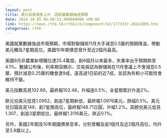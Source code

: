 ```yaml
---
layout: post
title: 美元及美債息上升　因就業數據強過預期
date: 2024-10-05 06:09:53.000000000 +08:00
link: https://news.rthk.hk/rthk/ch/component/k2/1773317-20241005.htm
categories: rthk
---
```


美國就業數據強過市場預期，市場對聯儲局11月大手減息0.5厘的預期降溫，帶動美元觸及7星期高位，美國10年期債息曾升至近2個月最高。

美國9月非農業新增職位達25.4萬個，創6個月以來最多，失業率出乎預期跌至4.1%。數據公布後，利率期貨顯示，交易員認為聯儲局在11月會議上不會減息0.5厘，預計減息0.25厘的機會達9成，遠高過1日前的近7成，並認為有較小可能性會維持不變。

美元指數高見102.69，最終報102.48，升幅逾0.5%，全星期累計升逾2%。

歐元兌美元低見1.0952，創逾7星期新低，最終報1.0976美元，跌幅0.5%。美元兌日圓高見149，創7星期高位，最終報148.71日圓，升幅1.2%。英鎊兌美元低見1.307，創逾3星期低位，最終報1.3116美元，跌近0.1%。

另外，美國2年期及10年期國債孳息率，分別曾觸及逾1個月及近2個月高位，均升至3.9厘以上。
